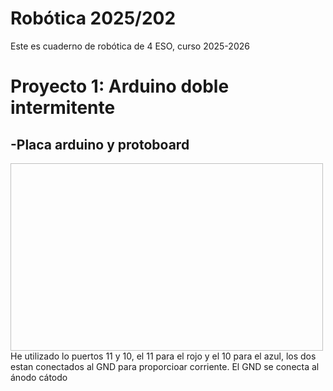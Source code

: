 # Robótica 2025/202
Este es cuaderno de robótica de 4 ESO, curso 2025-2026


# Proyecto 1: Arduino doble intermitente

## -Placa arduino y protoboard

<img scr="imagenes/pasos.preios.arduino1.png" width="500" height="300" />
He utilizado lo puertos 11 y 10, el 11 para el rojo y el 10 para el azul, los dos estan conectados al GND para proporcioar corriente. El GND se conecta al ánodo   cátodo
